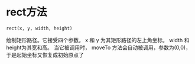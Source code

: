# rect方法

    rect(x, y, width, height)


绘制矩形路径。它接受四个参数。 x 和 y 为其矩形路径的左上角坐标。 width 和 height为其宽和高。 当它被调用时， moveTo 方法会自动被调用，参数为(0,0)，于是起始坐标又恢复成初始原点了